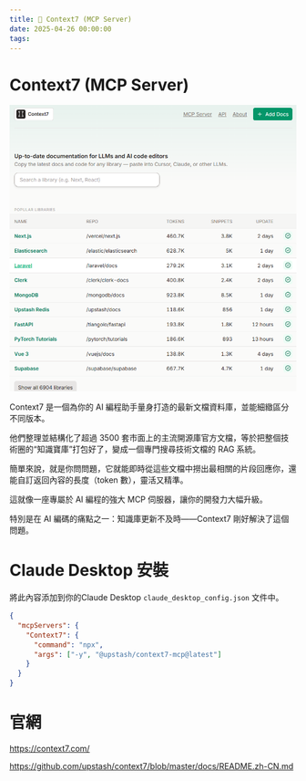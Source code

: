 ```yaml
---
title: 🔗 Context7 (MCP Server)  
date: 2025-04-26 00:00:00
tags:
---
```


# Context7 (MCP Server)
![MCP](../images/Context7.png)

Context7 是一個為你的 AI 編程助手量身打造的最新文檔資料庫，並能細緻區分不同版本。

<!-- more -->

他們整理並結構化了超過 3500 套市面上的主流開源庫官方文檔，等於把整個技術圈的“知識寶庫”打包好了，變成一個專門搜尋技術文檔的 RAG 系統。

簡單來說，就是你問問題，它就能即時從這些文檔中撈出最相關的片段回應你，還能自訂返回內容的長度（token 數），靈活又精準。

這就像一座專屬於 AI 編程的強大 MCP 伺服器，讓你的開發力大幅升級。

特別是在 AI 編碼的痛點之一：知識庫更新不及時——Context7 剛好解決了這個問題。

#  Claude Desktop 安裝
將此內容添加到你的Claude Desktop `claude_desktop_config.json` 文件中。
```json
{
  "mcpServers": {
    "Context7": {
      "command": "npx",
      "args": ["-y", "@upstash/context7-mcp@latest"]
    }
  }
}
```

# 官網
https://context7.com/

https://github.com/upstash/context7/blob/master/docs/README.zh-CN.md
